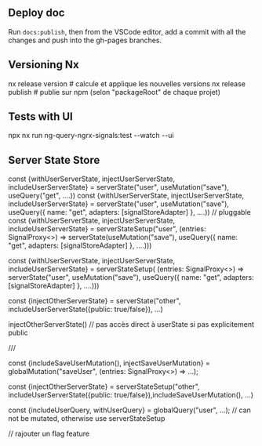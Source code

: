 ## Deploy doc

Run `docs:publish`, then from the VSCode editor, add a commit with all the changes and push into the gh-pages branches.

## Versioning Nx

nx release version # calcule et applique les nouvelles versions
nx release publish # publie sur npm (selon "packageRoot" de chaque projet)

## Tests with UI

npx nx run ng-query-ngrx-signals:test --watch --ui

## Server State Store

const {withUserServerState, injectUserServerState, includeUserServerState} = serverState("user", useMutation("save"), useQuery("get", ....))
const {withUserServerState, injectUserServerState, includeUserServerState} = serverState("user", useMutation("save"), useQuery({
name: "get",
adapters: [signalStoreAdapter]
}, ....))
// pluggable
const {withUserServerState, injectUserServerState, includeUserServerState} = serverStateSetup("user", (entries: SignalProxy<>) => serverState(useMutation("save"), useQuery({
name: "get",
adapters: [signalStoreAdapter]
}, ....)))

const {withUserServerState, injectUserServerState, includeUserServerState} = serverStateSetup( (entries: SignalProxy<>) => serverState("user", useMutation("save"), useQuery({
name: "get",
adapters: [signalStoreAdapter]
}, ....)))

const {injectOtherServerState} = serverState("other", includeUserServerState({public: true/false}), ...)

injectOtherServerState() // pas accès direct à userState si pas explicitement public

///

const {includeSaveUserMutation(), injectSaveUserMutation} = globalMutation("saveUser", (entries: SignalProxy<>) => ...);

const {injectOtherServerState} = serverStateSetup("other", includeUserServerState({public: true/false}),includeSaveUserMutation(), ...)

const {includeUserQuery, withUserQuery} = globalQuery("user", ...); // can not be mutated, otherwise use serverStateSetup

// rajouter un flag feature
